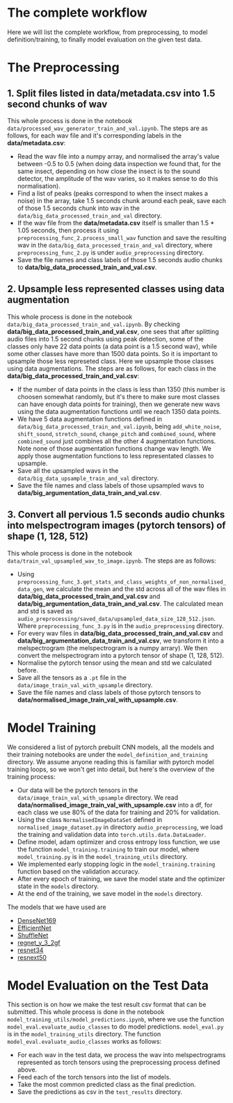 # The complete workflow
Here we will list the complete workflow, from preprocessing, to model definition/training, to finally model evaluation on the given test data.


# The Preprocessing 


## 1. Split files listed in **data/metadata.csv** into 1.5 second chunks of wav

This whole process is done in the notebook `data/processed_wav_generator_train_and_val.ipynb`. The steps are as follows, for each wav file and it's corresponding labels in the **data/metadata.csv**:
- Read the wav file into a numpy array, and normalised the array's value between -0.5 to 0.5 (when doing data inspection we found that, for the same insect, depending on how close the insect is to the sound detector, the amplitude of the wav varies, so it makes sense to do this normalisation).
- Find a list of peaks (peaks correspond to when the insect makes a noise) in the array, take 1.5 seconds chunk around each peak, save each of those 1.5 seconds chunk into wav in the `data/big_data_processed_train_and_val` directory.
- If the wav file from the **data/metadata.csv** itself is smaller than 1.5 * 1.05 seconds, then process it using `preprocessing_func_2.process_small_wav` function and save the resulting wav in the `data/big_data_processed_train_and_val` directory, where `preprocessing_func_2.py` is under `audio_preprocessing` directory.
- Save the file names and class labels of those 1.5 seconds audio chunks to **data/big_data_processed_train_and_val.csv**.


## 2. Upsample less represented classes using data augmentation

This whole process is done in the notebook `data/big_data_processed_train_and_val.ipynb`. By checking **data/big_data_processed_train_and_val.csv**, one sees that after splitting audio files into 1.5 second chunks using peak detection, some of the classes only have 22 data points (a data point is a 1.5 second wav), while some other classes have more than 1500 data points. So it is important to upsample those less represeted class. Here we upsample those classes using data augmentations. The steps are as follows, for each class in the **data/big_data_processed_train_and_val.csv**:
- If the number of data points in the class is less than 1350 (this number is choosen somewhat randomly, but it's there to make sure most classes can have enough data points for training), then we generate new wavs using the data augmentation functions until we reach 1350 data points.
- We have 5 data augmentation functions defined in `data/big_data_processed_train_and_val.ipynb`, being `add_white_noise`, `shift_sound`, `stretch_sound`, `change_pitch` and `combined_sound`, where `combined_sound` just combines all the other 4 augmentation functions. Note none of those augmentation functions change wav length. We apply those augmentation functions to less representated classes to upsample.
- Save all the upsampled wavs in the `data/big_data_upsample_train_and_val` directory.
- Save the file names and class labels of those upsampled wavs to **data/big_argumentation_data_train_and_val.csv**.


## 3. Convert all pervious 1.5 seconds audio chunks into melspectrogram  images (pytorch tensors) of shape (1, 128, 512)

This whole process is done in the notebook `data/train_val_upsampled_wav_to_image.ipynb`. The steps are as follows:
- Using `preprocessing_func_3.get_stats_and_class_weights_of_non_normalised_data_gen`, we calculate the mean and the std across all of the wav files in **data/big_data_processed_train_and_val.csv** and **data/big_argumentation_data_train_and_val.csv**. The calculated mean and std is saved as `audio_preprocessing/saved_data/upsampled_data_size_128_512.json`. Where `preprocessing_func_3.py` is in the `audio_preprocessing` directory.
- For every wav files in **data/big_data_processed_train_and_val.csv** and **data/big_argumentation_data_train_and_val.csv**, we transform it into a melspectrogram (the melspectrogram is a numpy arrary). We then convert the melspectrogram into a pytorch tensor of shape (1, 128, 512).
- Normalise the pytorch tensor using the mean and std we calculated before.
- Save all the tensors as a `.pt` file in the `data/image_train_val_with_upsample` directory.
- Save the file names and class labels of those pytorch tensors to **data/normalised_image_train_val_with_upsample.csv**.


# Model Training

We considered a list of pytorch prebuilt CNN models, all the models and their training notebooks are under the `model_definition_and_training` directory. We assume anyone reading this is familiar with pytorch model training loops, so we won't get into detail, but here's the overview of the training process:
- Our data will be the pytorch tensors in the `data/image_train_val_with_upsample` directory. We read **data/normalised_image_train_val_with_upsample.csv** into a df, for each class we use 80% of the data for training and 20% for validation. 
- Using the class `NormalisedImageDataSet` defined in `normalised_image_dataset.py` in directory `audio_preprocessing`, we load the training and validation data into `torch.utils.data.DataLoader`. 
- Define model, adam optimizer and cross entropy loss function, we use the function `model_training.training` to train our model, where `model_training.py` is in the `model_training_utils` directory. 
- We implemented early stopping logic in the `model_training.training` function based on the validation accuracy. 
- After every epoch of training, we save the model state and the optimizer state in the `models` directory.
- At the end of the training, we save model in the `models` directory.

The models that we have used are 
<ul>
<li>
<a href="https://pytorch.org/vision/main/models/generated/torchvision.models.densenet169.html"> DenseNet169
</a>
</li>
<li>
<a href="https://pytorch.org/vision/main/models/generated/torchvision.models.efficientnet_b3.html"> EfficientNet
</a>
</li>
<li>
<a href="https://pytorch.org/vision/stable/models/generated/torchvision.models.shufflenet_v2_x2_0.html#torchvision.models.shufflenet_v2_x2_0"> ShuffleNet
</a>
</li>
<li>
<a href="https://pytorch.org/vision/stable/models/generated/torchvision.models.regnet_y_3_2gf.html#torchvision.models.regnet_y_3_2gf"> regnet_y_3_2gf
</a>
</li>
<li>
<a href="https://pytorch.org/vision/stable/models/generated/torchvision.models.resnet34.html#torchvision.models.resnet34"> 
resnet34
</a>
</li>
<li>
<a href="https://pytorch.org/vision/stable/models/generated/torchvision.models.resnext50_32x4d.html#torchvision.models.resnext50_32x4d"> 
resnext50
</a>
</li>
</ul>

# Model Evaluation on the Test Data

This section is on how we make the test result csv format that can be submitted. This whole process is done in the notebook `model_training_utils/model_predictions.ipynb`, where we use the function `model_eval.evaluate_audio_classes` to do model predictions. `model_eval.py` is in the `model_training_utils` directory. The function `model_eval.evaluate_audio_classes` works as follows:
- For each wav in the test data, we process the wav into melspectrograms represented as torch tensors using the preprocessing process defined above. 
- Feed each of the torch tensors into the list of models.
- Take the most common predicted class as the final prediction.
- Save the predictions as csv in the `test_results` directory. 
